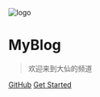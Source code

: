 ![logo](https://docsify.js.org/_media/icon.svg)

 # MyBlog

> 欢迎来到大仙的频道

[GitHub](https://github.com/docsifyjs/docsify/) [Get Started](/html)